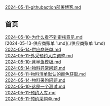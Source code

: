 [2024-05-11-githubaction部署博客.md](./githubaction部署博客.md)<br/>
## 首页
[2024-05-10-为什么看不到审核意见.md](./为什么看不到审核意见.md)<br/>
[2024-05-13-供应商账单 1.md](./供应商账单 1.md)<br/>
[2024-05-14-供应商账单.md](./供应商账单.md)<br/>
[2024-05-11-外采预约入库调整.md](./外采预约入库调整.md)<br/>
[2024-05-10-月半鱼模板.md](./月半鱼模板.md)<br/>
[2024-05-14-物料异常问题.md](./物料异常问题.md)<br/>
[2024-05-11-物料清单默认的颜色获取.md](./物料清单默认的颜色获取.md)<br/>
[2024-05-14-物料采购问题.md](./物料采购问题.md)<br/>
[2024-05-10-这是一个测试.md](./这是一个测试.md)<br/>
[2024-05-11-预约入库.md](./预约入库.md)<br/>
[2024-05-11-预约采购单.md](./预约采购单.md)<br/>